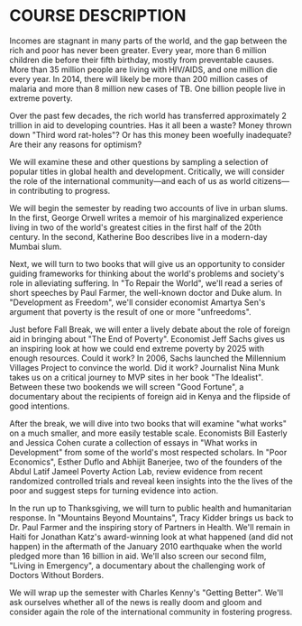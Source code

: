 # COURSE DESCRIPTION

Incomes are stagnant in many parts of the world, and the gap between the rich and poor has never been greater. Every year, more than 6 million children die before their fifth birthday, mostly from preventable causes. More than 35 million people are living with HIV/AIDS, and one million die every year. In 2014, there will likely be more than 200 million cases of malaria and more than 8 million new cases of TB. One billion people live in extreme poverty.

Over the past few decades, the rich world has transferred approximately 2 trillion in aid to developing countries. Has it all been a waste? Money thrown down "Third word rat-holes"? Or has this money been woefully inadequate? Are their any reasons for optimism?

We will examine these and other questions by sampling a selection of popular titles in global health and development. Critically, we will consider the role of the international community—and each of us as world citizens—in contributing to progress. 

We will begin the semester by reading two accounts of live in urban slums. In the first, George Orwell writes a memoir of his marginalized experience living in two of the world's greatest cities in the first half of the 20th century. In the second, Katherine Boo describes live in a modern-day Mumbai slum. 

Next, we will turn to two books that will give us an opportunity to consider guiding frameworks for thinking about the world's problems and society's role in alleviating suffering. In "To Repair the World", we'll read a series of short speeches by Paul Farmer, the well-known doctor and Duke alum. In "Development as Freedom", we'll consider economist Amartya Sen's argument that poverty is the result of one or more "unfreedoms".

Just before Fall Break, we will enter a lively debate about the role of foreign aid in bringing about "The End of Poverty". Economist Jeff Sachs gives us an inspiring look at how we could end extreme poverty by 2025 with enough resources. Could it work? In 2006, Sachs launched the Millennium Villages Project to convince the world. Did it work? Journalist Nina Munk takes us on a critical journey to MVP sites in her book "The Idealist". Between these two bookends we will screen "Good Fortune", a documentary about the recipients of foreign aid in Kenya and the flipside of good intentions.

After the break, we will dive into two books that will examine "what works" on a much smaller, and more easily testable scale. Economists Bill Easterly and Jessica Cohen curate a collection of essays in "What works in Development" from some of the world's most respected scholars. In "Poor Economics", Esther Duflo and Abhijit Banerjee, two of the founders of the Abdul Latif Jameel Poverty Action Lab, review evidence from recent randomized controlled trials and reveal keen insights into the the lives of the poor and suggest steps for turning evidence into action.

In the run up to Thanksgiving, we will turn to public health and humanitarian response. In "Mountains Beyond Mountains", Tracy Kidder brings us back to Dr. Paul Farmer and the inspiring story of Partners in Health. We'll remain in Haiti for Jonathan Katz's award-winning look at what happened (and did not happen) in the aftermath of the January 2010 earthquake when the world pledged more than 16 billion in aid. We'll also screen our second film, "Living in Emergency", a documentary about the challenging work of Doctors Without Borders.

We will wrap up the semester with Charles Kenny's "Getting Better". We'll ask ourselves whether all of the news is really doom and gloom and consider again the role of the international community in fostering progress.


